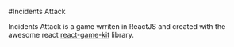 #Incidents Attack

Incidents Attack is a game wrriten in ReactJS and created with the awesome react [react-game-kit](https://github.com/FormidableLabs/react-game-kit) library.
